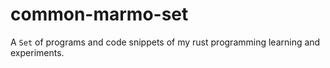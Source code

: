 # common-marmo-set
A `Set` of programs and code snippets of my rust programming learning and experiments.
